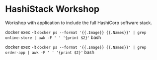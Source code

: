 # HashiStack Workshop
Workshop with application to include the full HashiCorp software stack.


docker exec -it `docker ps --format '{{.Image}} {{.Names}}' | grep online-store | awk -F ' ' '{print $2}'` bash

docker exec -it `docker ps --format '{{.Image}} {{.Names}}' | grep order-app | awk -F ' ' '{print $2}'` bash
